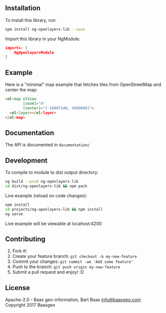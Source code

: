## Installation

To install this library, run:

```bash
npm install ng-openlayers-lib --save
```

Import this library in your NgModule:
```json
imports: [
    NgOpenlayersModule
]
```

## Example

Here is a "minimal" map example that fetches tiles from OpenStreetMap and center the map:

```html
<ol-map olView
        [zoom]="4"
        [center]="[-10997148, 4569099]">
  <ol-layer></ol-layer>
</ol-map>
```

## Documentation

The API is documented in `documentation/`

## Development

To compile to module to dist output directory:

```bash
ng build --prod ng-openlayers-lib
cd dist/ng-openlayers-lib && npm pack
```

Live example (reload on code changes):

```bash
npm install
cd projects/ng-openlayers-lib && npm install
ng serve
```

Live example will be viewable at locahost:4200

## Contributing

1. Fork it!
2. Create your feature branch: `git checkout -b my-new-feature`
3. Commit your changes: `git commit -am 'Add some feature'`
4. Push to the branch: `git push origin my-new-feature`
5. Submit a pull request and enjoy! :D

## License

Apache-2.0 - Baas geo-information, Bart Baas <info@baasgeo.com> Copyright 2017 Baasgeo
